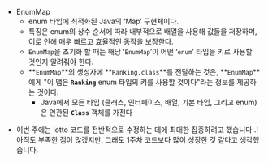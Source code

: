 - EnumMap
    - enum 타입에 최적화된 Java의 ‘Map’ 구현체이다.
    - 특징은 enum의 상수 순서에 따라 내부적으로 배열을 사용해 값들을 저장하며, 이로 인해 매우 빠르고 효율적인 동작을 보장한다.
    - `EnumMap`을 초기화 할 때는 해당 ‘`EnumMap`’이 어떤 ‘`enum`’ 타입을 키로 사용할 것인지 알려줘야 한다.
    - **`EnumMap`**의 생성자에 **`Ranking.class`**를 전달하는 것은, **`EnumMap`**에게 "이 맵은 **`Ranking`** enum 타입의 키를 사용할 것이다"라는 정보를
      제공하는 것이다.
        - Java에서 모든 타입 (클래스, 인터페이스, 배열, 기본 타입, 그리고 enum)은 연관된 **`Class`** 객체를 가진다

+ 이번 주에는 lotto 코드를 전반적으로 수정하는 데에 최대한 집중하려고 했습니다..! 아직도 부족한 점이 많겠지만, 그래도 1주차 코드보다 많이 성장한 것 같다고 생각했습니다.
